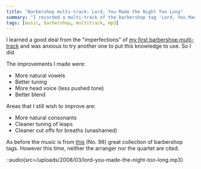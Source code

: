 ```yaml
---
title: "Barbershop multi-track: Lord, You Made the Night Too Long"
summary: "I recorded a multi-track of the barbershop tag 'Lord, You Made the Night Too Long'"
tags: [music, barbershop, multitrack, mp3]
---
```


I learned a good deal from the "imperfections" of [my first barbershop
multi-track](/blog/my-first-barbershop-multi-track-love-letters/)
and was anxious to try another one to put this knowledge to use. So I did.

The improvements I made were:

- More natural vowels
- Better tuning
- More head voice (less pushed tone)
- Better blend

Areas that I still wish to improve are:

- More natural consonants
- Cleaner tuning of leaps
- Cleaner cut offs for breaths (unashamed)

As before the music is from [this](http://www.stampedecitychorus.com/classic_tags_men2.pdf) (No. 98) great collection of barbershop tags. However this time, neither the
arranger nor the quartet are cited.

::audio{src=/uploads/2008/03/lord-you-made-the-night-too-long.mp3}
